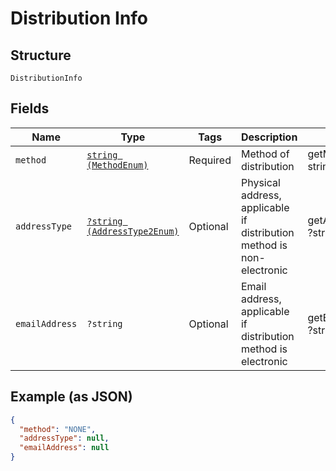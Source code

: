 
# Distribution Info

## Structure

`DistributionInfo`

## Fields

| Name | Type | Tags | Description | Getter | Setter |
|  --- | --- | --- | --- | --- | --- |
| `method` | [`string (MethodEnum)`](../../doc/models/method-enum.md) | Required | Method of distribution | getMethod(): string | setMethod(string method): void |
| `addressType` | [`?string (AddressType2Enum)`](../../doc/models/address-type-2-enum.md) | Optional | Physical address, applicable if distribution method is non-electronic | getAddressType(): ?string | setAddressType(?string addressType): void |
| `emailAddress` | `?string` | Optional | Email address, applicable if distribution method is electronic | getEmailAddress(): ?string | setEmailAddress(?string emailAddress): void |

## Example (as JSON)

```json
{
  "method": "NONE",
  "addressType": null,
  "emailAddress": null
}
```


